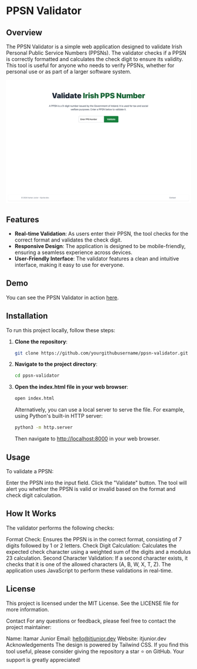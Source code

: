 # PPSN Validator

## Overview

The PPSN Validator is a simple web application designed to validate Irish Personal Public Service Numbers (PPSNs). The validator checks if a PPSN is correctly formatted and calculates the check digit to ensure its validity. This tool is useful for anyone who needs to verify PPSNs, whether for personal use or as part of a larger software system.

![PPSN Validator Screenshot](https://github.com/codeitamarjr/IE-PPSN-Validator/blob/main/assets/PPSN-Validator-Validate-Irish-Personal-Public-Service-Numbers.png?raw=true)

## Features

- **Real-time Validation**: As users enter their PPSN, the tool checks for the correct format and validates the check digit.
- **Responsive Design**: The application is designed to be mobile-friendly, ensuring a seamless experience across devices.
- **User-Friendly Interface**: The validator features a clean and intuitive interface, making it easy to use for everyone.

## Demo

You can see the PPSN Validator in action [here](https://codeitjunior.github.io/ie-ppsn-validator).

## Installation

To run this project locally, follow these steps:

1. **Clone the repository**:

   ```bash
   git clone https://github.com/yourgithubusername/ppsn-validator.git
   ```

2. **Navigate to the project directory**:

   ```bash
   cd ppsn-validator
   ```

3. **Open the index.html file in your web browser**:

   ```bash
   open index.html
   ```

   Alternatively, you can use a local server to serve the file. For example, using Python's built-in HTTP server:

   ```bash
   python3 -m http.server
   ```

   Then navigate to [http://localhost:8000](http://localhost:8000) in your web browser.

## Usage

To validate a PPSN:

Enter the PPSN into the input field.
Click the "Validate" button.
The tool will alert you whether the PPSN is valid or invalid based on the format and check digit calculation.

## How It Works

The validator performs the following checks:

Format Check: Ensures the PPSN is in the correct format, consisting of 7 digits followed by 1 or 2 letters.
Check Digit Calculation: Calculates the expected check character using a weighted sum of the digits and a modulus 23 calculation.
Second Character Validation: If a second character exists, it checks that it is one of the allowed characters (A, B, W, X, T, Z).
The application uses JavaScript to perform these validations in real-time.

## License

This project is licensed under the MIT License. See the LICENSE file for more information.

Contact
For any questions or feedback, please feel free to contact the project maintainer:

Name: Itamar Junior
Email: <hello@itjunior.dev>
Website: itjunior.dev
Acknowledgements
The design is powered by Tailwind CSS.
If you find this tool useful, please consider giving the repository a star ⭐ on GitHub. Your support is greatly appreciated!